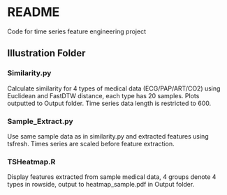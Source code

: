 # README
Code for time series feature engineering project

## Illustration Folder

### Similarity.py
Calculate similarity for 4 types of medical data (ECG/PAP/ART/CO2) using Euclidean and FastDTW distance, each type has 20 samples. Plots outputted to Output folder. Time series data length is restricted to 600.

### Sample_Extract.py
Use same sample data as in similarity.py and extracted features using tsfresh. Times series are scaled before feature extraction.

### TSHeatmap.R
Display features extracted from sample medical data, 4 groups denote 4 types in rowside, output to heatmap_sample.pdf in Output folder. 